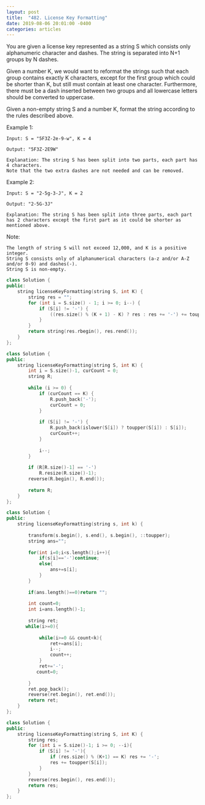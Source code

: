 ```yaml
---
layout: post
title:  "482. License Key Formatting"
date: 2019-08-06 20:01:00 -0400
categories: articles
---
```

You are given a license key represented as a string S which consists only alphanumeric character and dashes. The string is separated into N+1 groups by N dashes.

Given a number K, we would want to reformat the strings such that each group contains exactly K characters, except for the first group which could be shorter than K, but still must contain at least one character. Furthermore, there must be a dash inserted between two groups and all lowercase letters should be converted to uppercase.

Given a non-empty string S and a number K, format the string according to the rules described above.

Example 1:
```
Input: S = "5F3Z-2e-9-w", K = 4

Output: "5F3Z-2E9W"

Explanation: The string S has been split into two parts, each part has 4 characters.
Note that the two extra dashes are not needed and can be removed.
```
Example 2:
```
Input: S = "2-5g-3-J", K = 2

Output: "2-5G-3J"

Explanation: The string S has been split into three parts, each part has 2 characters except the first part as it could be shorter as mentioned above.
```
Note:
```
The length of string S will not exceed 12,000, and K is a positive integer.
String S consists only of alphanumerical characters (a-z and/or A-Z and/or 0-9) and dashes(-).
String S is non-empty.
```
```c++
class Solution {
public:
    string licenseKeyFormatting(string S, int K) {
        string res = "";
        for (int i = S.size() - 1; i >= 0; i--) {
            if (S[i] != '-') {
                ((res.size() % (K + 1) - K) ? res : res += '-') += toupper(S[i]);
            }
        }
        return string(res.rbegin(), res.rend());
    }
};

```
```c++
class Solution {
public:
    string licenseKeyFormatting(string S, int K) {
        int i = S.size()-1, curCount = 0;
        string R;
        
        while (i >= 0) {
            if (curCount == K) {
                R.push_back('-');
                curCount = 0;
            }
            
            if (S[i] != '-') {
                R.push_back(islower(S[i]) ? toupper(S[i]) : S[i]);
                curCount++;
            }
            
            i--;
        }
        
        if (R[R.size()-1] == '-')
            R.resize(R.size()-1);
        reverse(R.begin(), R.end());
        
        return R;
    }
};
```
```c++
class Solution {
public:
    string licenseKeyFormatting(string s, int k) {
        
        transform(s.begin(), s.end(), s.begin(), ::toupper); 
        string ans="";
        
        for(int i=0;i<s.length();i++){
            if(s[i]=='-')continue;
            else{
                ans+=s[i];
            }
        }
        
        if(ans.length()==0)return "";
        
        int count=0;
        int i=ans.length()-1;
        
        string ret;
       while(i>=0){
            
            while(i>=0 && count<k){
                ret+=ans[i];
                i--;
                count++;
            }
            ret+='-';
           count=0;
            
        }
        ret.pop_back();
        reverse(ret.begin(), ret.end());
        return ret;
    }
};
```
```c++
class Solution {
public:
    string licenseKeyFormatting(string S, int K) {
		string res;
		for (int i = S.size()-1; i >= 0; --i){
			if (S[i] != '-'){
				if (res.size() % (K+1) == K) res += '-';
				res += toupper(S[i]);
			}
		}        
		reverse(res.begin(), res.end());
		return res;
    }
};
```